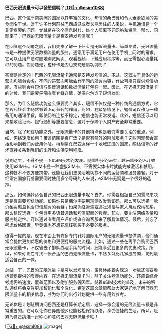 **巴西无限流量卡可以發短信嗎？[[TG💪+ @esim1088](https://t.me/s/esim1088)]**

巴西，这个位于南美洲的国家以其丰富的文化、热情的桑巴舞和令人垂涎欲滴的美食闻名于世。对于许多计划前往巴西旅游或者长期居住的人来说，手机通讯是一个非常重要的问题。尤其是在这个信息时代，每个人都离不开网络和短信。那么，问题来了：巴西的无限流量卡是否支持发短信呢？

在回答这个问题之前，我们先来了解一下什么是无限流量卡。简单来说，无限流量卡是一种提供无限数据流量的服务，通常用于满足用户在使用手机上网时的需求。它可以让用户随时随地浏览网页、观看视频、下载应用程序等，而无需担心流量耗尽的问题。但问题是，这种卡是否也支持短信功能呢？

答案是肯定的！巴西的无限流量卡通常是支持发短信的。不过，这取决于具体的运营商和服务套餐。不同的运营商可能会有不同的服务内容，有些可能只提供短信功能，有些则会将短信与语音通话和数据流量打包在一起。因此，在选择无限流量卡的时候，我们需要仔细查看套餐详情，确保它包含了短信功能。

那么，为什么短信功能这么重要呢？其实，短信不仅仅是一种传统的通信方式，它在现代社会中仍然有着不可替代的作用。比如，在紧急情况下，短信可以作为一种备用的通讯手段，即使网络连接不稳定，短信也能正常发送。此外，短信还可以用来接收验证码、银行通知等重要信息，这对于保障个人财产安全非常重要。

当然，除了短信功能之外，无限流量卡的其他特点也是我们需要关注的重点。例如，网络速度如何？覆盖范围是否广泛？是否有额外的附加服务？这些问题都会直接影响到我们的使用体验。特别是在巴西这样一个地域辽阔的国家，网络信号的好坏直接关系到我们的出行和生活便利程度。

说到这里，不得不提一下eSIM技术的发展。随着科技的进步，越来越多的人开始使用eSIM卡。eSIM卡是一种虚拟SIM卡，不需要实体卡片就能完成激活和使用。这种技术不仅方便携带，还能让我们更灵活地切换不同的运营商和服务套餐。对于经常出国旅行或需要同时使用多个号码的人来说，eSIM卡无疑是一个很好的选择。

那么，如何选择适合自己的巴西无限流量卡呢？首先，你需要根据自己的需求来决定是否需要短信功能。如果你只是偶尔需要用短信收发验证码，那么可以选择一款价格实惠且包含短信服务的套餐；如果你经常需要通过短信与家人朋友保持联系，那么建议选择一个包含更多语音通话和短信配额的套餐。其次，要关注网络质量和服务稳定性。可以通过查看用户评价或者咨询客服来了解具体情况。最后，别忘了考虑价格因素，毕竟谁也不想花冤枉钱买不必要的服务。

值得一提的是，现在市面上有许多专门针对国际用户的无限流量卡提供商，他们通常会提供更加优惠的价格和更便捷的服务流程。比如，通过一些在线平台购买巴西无限流量卡，不仅省去了排队办理手续的时间，还能享受到更多的优惠政策。所以，如果你正在寻找一款合适的巴西无限流量卡，不妨多对比几家服务商，找到最适合自己的一款。

总结一下，巴西的无限流量卡是可以发短信的，但具体能否实现这一功能还需要看运营商提供的套餐内容。在选择无限流量卡时，除了关注短信功能外，还应该综合考虑网络速度、覆盖范围以及附加服务等因素。随着eSIM技术的普及，未来的移动通信将会变得更加智能化和个性化。希望这篇文章能帮助大家更好地了解巴西无限流量卡的相关信息，并为你们的出行计划提供一些有用的参考。

无论你是计划短期访问巴西还是打算长期定居，选择一张合适的无限流量卡都是非常重要的。它可以让你在异国他乡也能轻松保持联络，享受便捷的生活。所以，赶紧为自己挑选一张称心如意的巴西无限流量卡吧！

[[TG💪+ @esim1088](https://t.me/s/esim1088) ![Image](https://i.postimg.cc/4NQfJmqS/Snipaste-2025-05-13-00-14-12.png)]